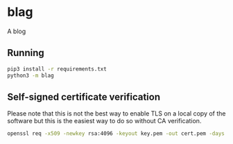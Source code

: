# blag
A blog

## Running

```sh
pip3 install -r requirements.txt
python3 -m blag
```

## Self-signed certificate verification

Please note that this is not the best way to enable TLS on a local copy of the
software but this is the easiest way to do so without CA verification.

```sh
openssl req -x509 -newkey rsa:4096 -keyout key.pem -out cert.pem -days 365
```
